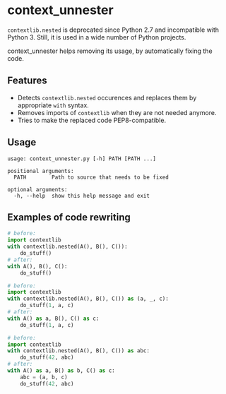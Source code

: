 context_unnester
================

`contextlib.nested` is deprecated since Python 2.7 and incompatible with
Python 3. Still, it is used in a wide number of Python projects.

context_unnester helps removing its usage, by automatically fixing the code.

Features
--------

* Detects `contextlib.nested` occurences and replaces them by appropriate
  `with` syntax.
* Removes imports of `contextlib` when they are not needed anymore.
* Tries to make the replaced code PEP8-compatible.

Usage
-----

```
usage: context_unnester.py [-h] PATH [PATH ...]

positional arguments:
  PATH        Path to source that needs to be fixed

optional arguments:
  -h, --help  show this help message and exit
```
  
Examples of code rewriting
--------------------------

```python
# before:
import contextlib
with contextlib.nested(A(), B(), C()):
    do_stuff()
# after:
with A(), B(), C():
    do_stuff()
```

```python
# before:
import contextlib
with contextlib.nested(A(), B(), C()) as (a, _, c):
    do_stuff(1, a, c)
# after:
with A() as a, B(), C() as c:
    do_stuff(1, a, c)
```

```python
# before:
import contextlib
with contextlib.nested(A(), B(), C()) as abc:
    do_stuff(42, abc)
# after:
with A() as a, B() as b, C() as c:
    abc = (a, b, c)
    do_stuff(42, abc)
```
